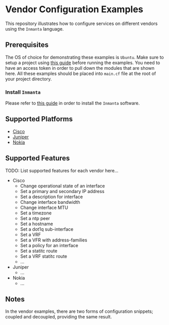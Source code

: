 # Vendor Configuration Examples

This repository illustrates how to configure services on different vendors using the `Inmanta` language.

## Prerequisites

The OS of choice for demonstrating these examples is `Ubuntu`. Make sure to setup a project using [this guide](https://docs.inmanta.com/community/latest/quickstart.html) before running the examples.
You need to have an access token in order to pull down the modules that are shown here.
All these examples should be placed into `main.cf` file at the root of your project directory.

### Install `Inmanta`

Please refer to [this guide](https://docs.inmanta.com/community/latest/install/1-install-server.html#install-the-software) in order to install the `Inmanta` software.

## Supported Platforms

* [Cisco](Cisco/README.md)
* [Juniper](Juniper/README.md)
* [Nokia](Nokia/README.md)

## Supported Features

TODO: List supported features for each vendor here...

* Cisco
  * Change operational state of an interface
  * Set a primary and secondary IP address
  * Set a description for interface
  * Change interface bandwidth
  * Change interface MTU
  * Set a timezone
  * Set a ntp peer
  * Set a hostname
  * Set a dot1q sub-interface
  * Set a VRF
  * Set a VFR with address-families
  * Set a policy for an interface
  * Set a statitc route
  * Set a VRF statitc route
  * ...
* Juniper
  * ...
* Nokia
  * ...

## Notes

In the vendor examples, there are two forms of configuration snippets; coupled and decoupled, providing the same result.